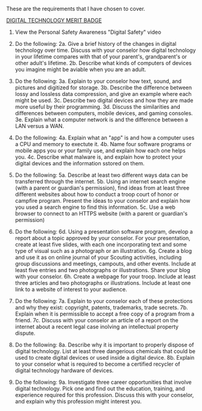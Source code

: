 These are the requirements that I have chosen to cover.

<u>DIGITAL TECHNOLOGY MERIT BADGE</u>
1. View the Personal Safety Awareness "Digital Safety" video

2. Do the following:
    2a. Give a brief history of the changes in digital technology over time. Discuss with your conselor how digital technology in your lifetime compares with that of your parent's, grandparent's or other adult's lifetime.
    2b. Describe what kinds of computers of devices you imagine might be aviable when you are an adult.

3. Do the following:
    3a. Explain to your conselor how text, sound, and pictures and digitized for storage.
    3b. Describe the difference between lossy and lossless data compression, and give an example where each might be used.
    3c. Describe two digital devices and how they are made more useful by their programming.
    3d. Discuss the similarities and differences between computers, mobile devices, and gaming consoles.
    3e. Explain what a computer network is and the difference between a LAN versus a WAN.

4. Do the following:
    4a. Explain what an "app" is and how a computer uses a CPU and memory to exectute it.
    4b. Name four software programs or mobile apps you or your family use, and explain how each one helps you.
    4c. Describe what malware is, and explain how to protect your digital devices and the information sstored on them.

5. Do the following:
    5a. Describe at least two different ways data can be transferred through the internet.
    5b. Using an internet search engine (with a parent or guardian's permission), find ideas from at least three different websites about how to conduct a troop court of honor or campfire program. Present the ideas to your conselor and explain how you used a search engine to find this information.
    5c. Use a web browser to connect to an HTTPS website (with a parent or guardian's permission)

6. Do the following:
    6d. Using a presentation software program, develop a report about a topic approved by your conselor. For your presentation, create at least five slides, with each one incorporating text and some type of visual such as a photograph or an illustration.
    6g. Create a blog and use it as on online journal of your Scouting activities, including group discussions and meetings, campouts, and other events. Include at least five entries and two photographs or illustrations. Share your blog with your conselor.
    6h. Create a webpage for your troop. Include at least three articles and two photographs or illustrations. Include at least one link to a website of interest to your audience.

7. Do the following:
    7a. Explain to your conselor each of these protections and why they exist: copyright, patents, trademarks, trade secrets.
    7b. Explain when it is permissible to accept a free copy of a program from a friend.
    7c. Discuss with your conselor an article of a report on the internet about a recent legal case inolving an intellectual property dispute.

8. Do the following:
    8a. Describe why it is important to properly dispose of digital technology. List at least three dangerious chemicals that could be used to create digital devices or used inside a digital device.
    8b. Explain to your conselor what is required to become a certified recycler of digital technology hardware of devices.

9. Do the following:
    9a. Investigate three career opportunities that involve digital technology. Pick one and find out the education, training, and experience required for this profession. Discuss this with your conselor, and explain why this profession might interest you.
